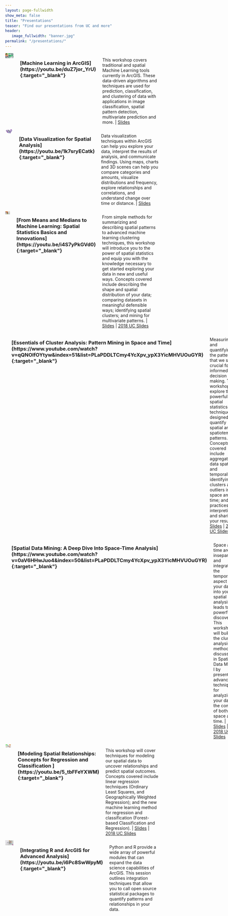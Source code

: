 ```yaml
---
layout: page-fullwidth
show_meta: false
title: "Presentations"
teaser: "Find our presentations from UC and more"
header:
   image_fullwidth: "banner.jpg"
permalink: "/presentations/"
---
```



<div id="overview_div" markdown="1" class="row">
<!-- ## Esri User Conference 2017 Presentations -->
<div class="small-12 large-6 columns" markdown="1" top="0">

<div align="center">
<a href="https://youtu.be/duZ7jor_YrU" target="_blank">
<img src="/images/machine_learning_SM_play.png" alt="Machine Learning in ArcGIS" class="inline" /></a>
</div>

<h3 markdown="1">[Machine Learning in ArcGIS](https://youtu.be/duZ7jor_YrU){:target="_blank"}</h3>

This workshop covers traditional and spatial Machine Learning tools currently in ArcGIS. These data-driven algorithms and techniques  are used for prediction, classification, and clustering of data with applications in image classification, spatial pattern detection, multivariate prediction and more. | [Slides](https://esri.box.com/v/spatialML)
</div>


<div class="small-12 large-6 columns" markdown="1" top="0">


<div align="center"><a href="https://youtu.be/1k7sryECatk" target="_blank"><img src="/images/Data_Viz_banner_SM_play.png" alt="Data Visualization for Spatial Analysis" class="inline"/></a></div>

<h3 markdown="1">[Data Visualization for Spatial Analysis](https://youtu.be/1k7sryECatk){:target="_blank"}</h3>

Data visualization techniques within ArcGIS can help you explore your data, interpret the results of analysis, and communicate findings. Using maps, charts and 3D scenes can help you compare categories and amounts, visualize distributions and frequency, explore relationships and correlations, and understand change over time or distance.
 | [Slides](https://esri.box.com/v/spatialstats5)
</div>
</div>


<div id="overview_div" markdown="1" class="row">
<!-- ## Esri User Conference 2017 Presentations -->
<div class="small-12 large-6 columns" markdown="1" top="0">

<div align="center"><a href="https://youtu.be/i4S7yPkGVd0" target="_blank"><img src="/images/simple-approach2-sm-play.png" alt="Introduction to Spatial Statistics, spatial distribution nearest neighbours and cluster analysis" class="inline" /></a></div>

<h3 markdown="1">[From Means and Medians to Machine Learning: Spatial Statistics Basics and Innovations](https://youtu.be/i4S7yPkGVd0){:target="_blank"}</h3>

From simple methods for summarizing and describing spatial patterns to advanced machine learning clustering techniques, this workshop will introduce you to the power of spatial statistics and equip you with the knowledge necessary to get started exploring your data in new and useful ways. Concepts covered include describing the shape and spatial distribution of your data; comparing datasets in meaningful defensible ways; identifying spatial clusters; and mining for multivariate patterns. | [Slides](https://esri.box.com/s/mkh8wqoisjsv04ftfch4agtske984q95) | [2018 UC Slides](https://esri.box.com/v/spatialstats1)
</div> 


<div class="small-12 large-6 columns" markdown="1" top="0">


<div align="center"><a href="https://www.youtube.com/watch?v=qQNOlfOYtyw&index=51&list=PLaPDDLTCmy4YcXpv_ypX3YicMHVUOuGYR" target="_blank"><img src="/images/essentials-cluster-sm2-play.png" alt="Using Spatial Statistics for data mining and cluster analysis" class="inline"/></a></div>

<h3 markdown="1">[Essentials of Cluster Analysis: Pattern Mining in Space and Time](https://www.youtube.com/watch?v=qQNOlfOYtyw&index=51&list=PLaPDDLTCmy4YcXpv_ypX3YicMHVUOuGYR){:target="_blank"}</h3>

Measuring and quantifying the patterns that we see is crucial for informed decision making. This workshop will explore the powerful spatial statistics techniques designed to quantify spatial and spatiotemporal patterns. Concepts covered include aggregating data spatially and temporally; identifying clusters and outliers in both space and in time; and best practices for interpreting and sharing your results. | [Slides](https://esri.box.com/s/yvdmwwbgnxzo11fpv54knngxui3pjs5f) | [2018 UC Slides](https://esri.box.com/v/spatialstats2)
</div>
</div>




<div id="overview_div" markdown="1" class="row">


<div class="small-12 large-6 columns" markdown="1" top="0">
<div align="center"><a href="https://www.youtube.com/watch?v=0aV6HHwJuo4&index=50&list=PLaPDDLTCmy4YcXpv_ypX3YicMHVUOuGYR" target="_blank"><img src="/images/cube-sm-play.png" alt="Space time pattern mining using the space time cube" class="inline"/></a></div>
<h3 markdown="1">[Spatial Data Mining: A Deep Dive Into Space-Time Analysis](https://www.youtube.com/watch?v=0aV6HHwJuo4&index=50&list=PLaPDDLTCmy4YcXpv_ypX3YicMHVUOuGYR){:target="_blank"}</h3>

Space and time are inseparable, and integrating the temporal aspect of your data into your spatial analysis leads to powerful discoveries. This workshop will build on the cluster analysis methods discussed in Spatial Data Mining I by presenting advanced techniques for analyzing your data in the context of both space and time. | [Slides](https://esri.box.com/s/5a7ox8tmdj0ib46e0prolceuh0ydtfkm) | [2018 UC Slides](https://esri.box.com/v/spatialstats3)
</div> 



<div class="small-12 large-6 columns" markdown="1" top="0">
<div align="center"><a href="https://youtu.be/5_tbFFeYXWM" target="_blank"><img src="/images/model-regression-banner-sm-play.png" alt="Model your data using regression analysis to discover relationships between variables" class="inline"/></a></div>
<h3 markdown="1">[Modeling Spatial Relationships: Concepts for Regression and Classification ](https://youtu.be/5_tbFFeYXWM){:target="_blank"}</h3>

This workshop will cover techniques for modeling our spatial data to uncover relationships and predict spatial outcomes. Concepts covered include linear regression techniques (Ordinary Least Squares, and Geographically Weighted Regression); and the new machine learning method for regression and classification (Forest-based Classification and Regression). | [Slides](https://esri.box.com/s/3vhzjz7eiv5t6e1jbe17mdgsbs8j4wgd) | [2018 UC Slides](https://esri.box.com/v/spatialstats4)
</div>

</div>

<div id="overview_div" markdown="1" class="row">
<div class="small-12 large-6 columns" markdown="1">

<div align="center"><a href="https://youtu.be/i6Pc8SwWpyM" target="_blank"><img src="/images/R_Pres_Small-play.png" alt="The R ArcGIS bridge combines visualziation ArcGIS Pro and analysis with R" class="inline"/></a></div>

<h3 markdown="1">[Integrating R and ArcGIS for Advanced Analysis](https://youtu.be/i6Pc8SwWpyM){:target="_blank"}</h3>

Python and R provide a wide array of powerful modules that can expand the data science capabilities of ArcGIS. This session outlines integration techniques that allow you to call open source statistical packages to quantify patterns and relationships in your data.
</div>
</div>
